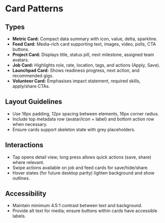 # Card Patterns

## Types
- **Metric Card:** Compact data summary with icon, value, delta, sparkline.
- **Feed Card:** Media-rich card supporting text, images, video, polls, CTA buttons.
- **Project Card:** Displays title, status pill, next milestone, assigned team avatars.
- **Job Card:** Highlights role, rate, location, tags, and actions (Apply, Save).
- **Launchpad Card:** Shows readiness progress, next action, and recommended gigs.
- **Volunteer Card:** Emphasises impact statement, required skills, apply/share CTAs.

## Layout Guidelines
- Use 16px padding, 12px spacing between elements, 16px corner radius.
- Include top metadata row (avatar/icon + label) and bottom action row when necessary.
- Ensure cards support skeleton state with grey placeholders.

## Interactions
- Tap opens detail view; long press allows quick actions (save, share) where relevant.
- Swipe actions available on job and feed cards for save/hide/share.
- Hover states (for future desktop parity) lighten background and show outlines.

## Accessibility
- Maintain minimum 4.5:1 contrast between text and background.
- Provide alt text for media; ensure buttons within cards have accessible labels.
